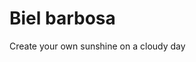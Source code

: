 # Biel barbosa
<div class="center-text">
    Create your own sunshine on a cloudy day
  </div>
</body>
